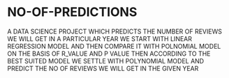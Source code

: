 # NO-OF-PREDICTIONS
A DATA SCIENCE PROJECT WHICH PREDICTS THE NUMBER OF REVIEWS WE WILL GET IN A PARTICULAR YEAR
WE START WITH LINEAR REGRESSION MODEL AND THEN COMPARE IT WITH POLNOMIAL MODEL ON THE BASIS OF R_VALUE AND P VALUE
THEN ACCORDING TO THE BEST SUITED MODEL WE SETTLE WITH POLYNOMIAL MODEL AND PREDICT THE NO OF REVIEWS WE WILL GET IN THE GIVEN YEAR
